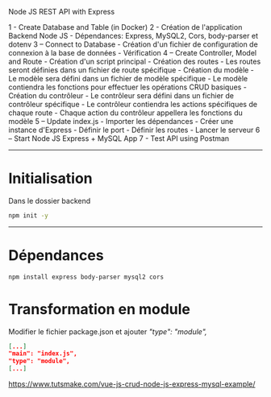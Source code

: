 Node JS REST API with Express

1 - Create Database and Table (in Docker)
2 - Création de l'application Backend Node JS
    - Dépendances: Express, MySQL2, Cors, body-parser et dotenv
3 – Connect to Database
    - Création d'un fichier de configuration de connexion à la base de données
    - Vérification
4 – Create Controller, Model and Route
    - Création d'un script principal
    - Création des routes
        - Les routes seront définies dans un fichier de route spécifique
    - Création du modèle
        - Le modèle sera défini dans un fichier de modèle spécifique
        - Le modèle contiendra les fonctions pour effectuer les opérations CRUD basiques
    - Création du contrôleur
        - Le contrôleur sera défini dans un fichier de contrôleur spécifique
        - Le contrôleur contiendra les actions spécifiques de chaque route
        - Chaque action du contrôleur appellera les fonctions du modèle
5 – Update index.js
    - Importer les dépendances
    - Créer une instance d'Express
    - Définir le port
    - Définir les routes
    - Lancer le serveur
6 – Start Node JS Express + MySQL App
7 - Test API using Postman

---

# Initialisation

Dans le dossier backend

```bash
npm init -y
```

---

# Dépendances

```bash
npm install express body-parser mysql2 cors
```

# Transformation en module

Modifier le fichier package.json et ajouter
_"type": "module",_
    
```json
[...]
"main": "index.js",
"type": "module",
[...]
```

https://www.tutsmake.com/vue-js-crud-node-js-express-mysql-example/